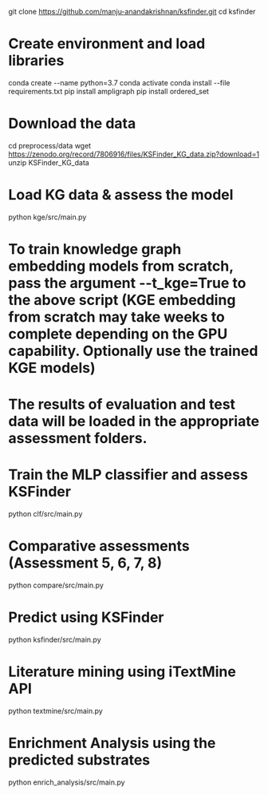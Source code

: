 git clone https://github.com/manju-anandakrishnan/ksfinder.git
cd ksfinder

# Create environment and load libraries
conda create --name <env name> python=3.7
conda activate <env name>
conda install --file requirements.txt
pip install ampligraph
pip install ordered_set

# Download the data
cd preprocess/data
wget https://zenodo.org/record/7806916/files/KSFinder_KG_data.zip?download=1
unzip KSFinder_KG_data

# Load KG data & assess the model
python kge/src/main.py

# To train knowledge graph embedding models from scratch, pass the argument --t_kge=True to the above script (KGE embedding from scratch may take weeks to complete depending on the GPU capability. Optionally use the trained KGE models)

# The results of evaluation and test data will be loaded in the appropriate assessment folders.

# Train the MLP classifier and assess KSFinder
python clf/src/main.py

# Comparative assessments (Assessment 5, 6, 7, 8)
python compare/src/main.py

# Predict using KSFinder
python ksfinder/src/main.py

# Literature mining using iTextMine API
python textmine/src/main.py

# Enrichment Analysis using the predicted substrates
python enrich_analysis/src/main.py




